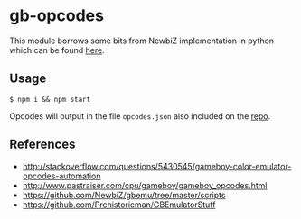 # gb-opcodes

This module borrows some bits from NewbiZ implementation in python which can be found [here](https://github.com/NewbiZ/gbemu/blob/master/scripts/retrieve_opcodes.py).

## Usage

`$ npm i && npm start`

Opcodes will output in the file `opcodes.json` also included on the [repo](https://github.com/dmacosta/gb-opcodes/blob/master/opcodes.json).

## References

- http://stackoverflow.com/questions/5430545/gameboy-color-emulator-opcodes-automation
- http://www.pastraiser.com/cpu/gameboy/gameboy_opcodes.html
- https://github.com/NewbiZ/gbemu/tree/master/scripts
- https://github.com/Prehistoricman/GBEmulatorStuff
